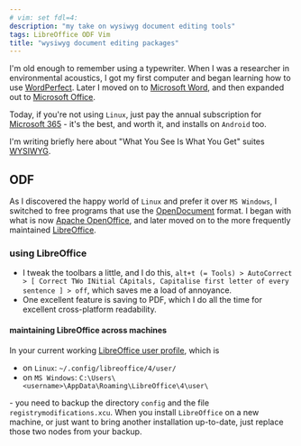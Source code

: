 ```yaml
---
# vim: set fdl=4:
description: "my take on wysiwyg document editing tools"
tags: LibreOffice ODF Vim
title: "wysiwyg document editing packages"
---
```


I'm old enough to remember using a typewriter. When I was a researcher in environmental acoustics, I got my first computer and began learning how to use [WordPerfect](https://en.wikipedia.org/wiki/WordPerfect). Later I moved on to [Microsoft Word](https://en.wikipedia.org/wiki/Microsoft_Word), and then expanded out to [Microsoft Office](https://en.wikipedia.org/wiki/Microsoft_Office).

Today, if you're not using `Linux`, just pay the annual subscription for [Microsoft 365](https://en.wikipedia.org/wiki/Microsoft_365) - it's the best, and worth it, and installs on `Android` too.

I'm writing briefly here about "What You See Is What You Get" suites [WYSIWYG](https://en.wikipedia.org/wiki/WYSIWYG).

## ODF
As I discovered the happy world of `Linux` and prefer it over `MS Windows`, I switched to free programs that use the [OpenDocument](http://en.wikipedia.org/wiki/OpenDocument) format. I began with what is now [Apache OpenOffice](https://en.wikipedia.org/wiki/Apache_OpenOffice), and later moved on to the more frequently maintained [LibreOffice](https://en.wikipedia.org/wiki/LibreOffice).

### using LibreOffice
- I tweak the toolbars a little, and I do this, `alt+t (= Tools) > AutoCorrect > [ Correct TWo INitial CApitals, Capitalise first letter of every sentence ] > off`, which saves me a load of annoyance.
- One excellent feature is saving to PDF, which I do all the time for excellent cross-platform readability.

#### maintaining LibreOffice across machines
In your current working [LibreOffice user profile](https://wiki.documentfoundation.org/UserProfile), which is

- on `Linux`: `~/.config/libreoffice/4/user/`
- on `MS Windows`: `C:\Users\<username>\AppData\Roaming\LibreOffice\4\user\`

\- you need to backup the directory `config` and the file `registrymodifications.xcu`. When you install `LibreOffice` on a new machine, or just want to bring another installation up-to-date, just replace those two nodes from your backup.

